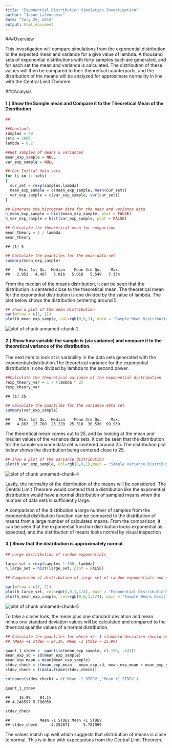 ```yaml
---
title: "Exponential Distribution Simulation Investigation"
author: "Jason LaJeunesse"
date: "July 25, 2015"
output: html_document
---
```


###Overview

This investigation will compare simulations from the exponential distribution to the expected mean and variance for a give value of lambda. A thousand sets of exponential distributions with forty samples each are generated, and for each set the mean and variance is calculated. The distribution of these values will then be compared to their theoretical counterparts, and the distribution of the means will be analyzed for approximate normality in line with the Central Limit Theorem.


###Analysis

#### 1.) Show the Sample mean and Compare it to the Theoretical Mean of the Distribution


```r
##

##Constants
samples = 40
sets = 1000
lambda = 0.2

##Get samples of means & variances
mean_exp_sample = NULL
var_exp_sample = NULL

## Get Initial data sets
for (i in 1: sets)
{
  cur_set = rexp(samples,lambda)
  mean_exp_sample = c(mean_exp_sample, mean(cur_set))
  var_exp_sample = c(var_exp_sample, var(cur_set))
}

## Generate the histogram data for the mean and variance data
h_mean_exp_sample = hist(mean_exp_sample, plot = FALSE)
h_var_exp_sample = hist(var_exp_sample, plot = FALSE)

## Calculate the theoretical mean for comparison
mean_theory = 1 / lambda
mean_theory
```

```
## [1] 5
```

```r
## Calculate the quantiles for the mean data set
summary(mean_exp_sample)
```

```
##    Min. 1st Qu.  Median    Mean 3rd Qu.    Max. 
##   2.953   4.487   5.016   5.018   5.549   7.354
```

From the median of the means distribution, it can be seen that the distribution is centered close to the theoretical mean. The theoretical mean for the exponential distribution is one divided by the value of lambda. The plot below shows the distribution centering around 5.


```r
## show a plot of the mean distribution
par(mfrow = c(1, 1))
plot(h_mean_exp_sample, col=rgb(0,0,1), main = "Sample Mean Distribution", xlab = "Sample Mean")
```

![plot of chunk unnamed-chunk-2](figure/unnamed-chunk-2-1.png) 

#### 2.) Show how variable the sample is (via variance) and compare it to the theoretical variance of the distribution.

The next item to look at is variability in the data sets generated with the exponential distribution.The theoretical variance for the exponential distribution is one divided by lambda to the second power.


```r
##Calculate the theoretical variance of the exponential distribution
rexp_theory_var = 1 / (lambda ^ 2)
rexp_theory_var
```

```
## [1] 25
```

```r
## Calculate the quantiles for the variance data set
summary(var_exp_sample)
```

```
##    Min. 1st Qu.  Median    Mean 3rd Qu.    Max. 
##   4.863  17.760  23.220  25.310  30.530  99.930
```

The theoretical mean comes out to 25, and by looking at the mean and median values of the variance data sets, it can be seen that the distribution for the sample variance data set is centered around 25. The distribution plot below shows the distribution being centered close to 25.


```r
## show a plot of the variance distribution
plot(h_var_exp_sample, col=rgb(0,0,1),main = "Sample Variance Distribution", xlab = "Sample Variance")
```

![plot of chunk unnamed-chunk-4](figure/unnamed-chunk-4-1.png) 

Lastly, the normality of the distribution of the means will be considered. The Central Limit Theorem would contend that a distribution like the exponential distribution would have a normal distribution of sampled means when the number of data sets is sufficiently large.

A comparison of the distribution a large number of samples from the exponential distribution function can be compared to the distribution of means from a large number of calculated means. From the comparison, it can be seen that the exponential function distribution looks exponential as expected, and the distribution of means looks normal by visual inspection

#### 3.) Show that the distribution is approximately normal.


```r
## Large distribution of random exponentials

large_set = rexp(samples * 100, lambda)
h_large_set = hist(large_set, plot = FALSE)

## Comparison of distribution of large set of random exponentials and distribution of large set of averages of 40 exponentials

par(mfrow = c(1, 2))
plot(h_large_set, col=rgb(0,0,1,1/4), main = "Exponential Distribution", xlab = "Value")
plot(h_mean_exp_sample, col=rgb(0,0,1,1/4), main = "Sample Means Distribution", xlab = "Sample Mean")
```

![plot of chunk unnamed-chunk-5](figure/unnamed-chunk-5-1.png) 

To take a closer look, the mean plus one standard deviation and mean minus one standard deviation values will be calculated and compared to the theorical quantile values of a normal distribution.


```r
## Calculate the quantiles for where +/- 1 standard deviation should be, and compare to the actual standard deviation
## (Mean +1 stdev = 84.1%, Mean -1 stdev = 15.9%)

quant_1_stdev =  quantile(mean_exp_sample, c(.159, .841))
mean_exp_sd = sd(mean_exp_sample)
mean_exp_mean = mean(mean_exp_sample)
stdev_check = c(mean_exp_mean - mean_exp_sd, mean_exp_mean + mean_exp_sd)
stdev_check = t(data.frame(stdev_check))

colnames(stdev_check) = c('Mean -1 STDEV','Mean +1 STDEV')

quant_1_stdev
```

```
##    15.9%    84.1% 
## 4.246597 5.786059
```

```r
stdev_check
```

```
##             Mean -1 STDEV Mean +1 STDEV
## stdev_check      4.253871      5.781999
```

The values match up well which suggests that distribution of means is close to normal. This is in line with expectations from the Central Limit Theorem.
